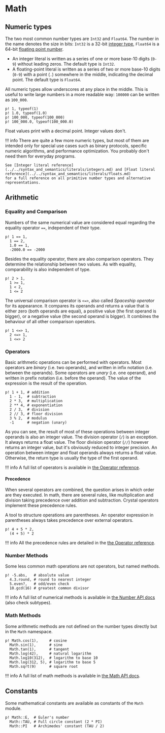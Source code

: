# Math

## Numeric types

The two most common number types are `Int32` and `Float64`. The number in the name denotes the size in bits: `Int32` is a 32-bit [integer type](https://en.wikipedia.org/wiki/Integer_(computer_science)), `Float64` is a 64-bit [floating point number](https://en.wikipedia.org/wiki/Floating-point_arithmetic).

* An integer literal is written as a series of one or more base-10 digits (`0-9`) without leading zeros. The default type is `Int32`.
* A floating-point literal is written as a series of two or more base-10 digits (`0-9`) with a point (`.`) somewhere in the middle,
  indicating the decimal point. The default type is `Float64`.

All numeric types allow underscores at any place in the middle. This is useful to write large numbers in a more readable way: `100000` can be written as `100_000`.

```crystal-play
p! 1, typeof(1)
p! 1.0, typeof(1.0)
p! 100_000, typeof(100_000)
p! 100_000.0, typeof(100_000.0)
```

Float values print with a decimal point. Integer values don't.

!!! info
    There are quite a few more numeric types, but most of them are intended only for special use cases such as binary protocols,
    specific numeric algorithms, and performance optimization. You probably don't need them for everyday programs.

    See [Integer literal reference](../../syntax_and_semantics/literals/integers.md) and [Float literal reference](../../syntax_and_semantics/literals/floats.md)
    for a full reference on all primitive number types and alternative representations.

## Arithmetic

### Equality and Comparison

Numbers of the same numerical value are considered equal regarding the equality operator `==`, independent of their type.

```crystal-play
p! 1 == 1,
  1 == 2,
  1.0 == 1,
  -2000.0 == -2000
```

Besides the equality operator, there are also comparison operators. They determine the relationship between two values.
As with equality, comparability is also independent of type.

```crystal-play
p! 2 > 1,
  1 >= 1,
  1 < 2,
  1 <= 2
```

The universal comparison operator is `<=>`, also called *Spaceship operator* for its appearance. It compares its operands and returns a value that is either zero (both operands are equal),
a positive value (the first operand is bigger), or a negative value (the second operand is bigger). It combines the behaviour of all other comparison operators.

```crystal-play
p! 1 <=> 1,
  2 <=> 1,
  1 <=> 2
```

### Operators

Basic arithmetic operations can be performed with operators. Most operators are *binary* (i.e. two operands), and
written in infix notation (i.e. between the operands). Some operators are *unary* (i.e. one operand), and written in prefix
notation (i.e. before the operand).
The value of the expression is the result of the operation.

```crystal-play
p! 1 + 1, # addition
  1 - 1,  # subtraction
  2 * 3,  # multiplication
  2 ** 4, # exponentiation
  2 / 3,  # division
  2 // 3, # floor division
  3 % 2,  # modulus
  -1      # negation (unary)
```

As you can see, the result of most of these operations between integer operands is also an integer value.
The division operator (`/`) is an exception. It always returns a float value. The floor division operator (`//`) however returns an integer value, but it's obviously reduced to integer precision.
An operation between integer and float operands always returns a float value. Otherwise, the return type is usually the type of the first operand.

!!! info
    A full list of operators is available in [the Operator reference](../../syntax_and_semantics/operators.md#arithmetic-operators).

#### Precedence

When several operators are combined, the question arises in which order are they executed.
In math, there are several rules, like multiplication and division taking precedence over addition and subtraction.
Crystal operators implement these precedence rules.

A tool to structure operations are parentheses. An operator expression in parentheses always takes precedence over external operators.

```crystal-play
p! 4 + 5 * 2,
  (4 + 5) * 2
```

!!! info
    All the precedence rules are detailed in the [the Operator reference](../../syntax_and_semantics/operators.md#operator-precedence).

### Number Methods

Some less common math operations are not operators, but named methods.

```crystal-play
p! -5.abs,   # absolute value
  4.3.round, # round to nearest integer
  5.even?,   # odd/even check
  10.gcd(16) # greatest common divisor
```

!!! info
    A full list of numerical methods is available in [the Number API docs](https://crystal-lang.org/api/Number.html) (also check subtypes).

### Math Methods

Some arithmetic methods are not defined on the number types directly but in the `Math` namespace.

```crystal-play
p! Math.cos(1),     # cosine
  Math.sin(1),      # sine
  Math.tan(1),      # tangent
  Math.log(42),     # natural logarithm
  Math.log10(312),  # logarithm to base 10
  Math.log(312, 5), # logarithm to base 5
  Math.sqrt(9)      # square root
```

!!! info
    A full list of math methods is available in [the Math API docs](https://crystal-lang.org/api/Math.html).

## Constants

Some mathematical constants are available as constants of the `Math` module.

```crystal-play
p! Math::E,  # Euler's number
  Math::TAU, # Full circle constant (2 * PI)
  Math::PI   # Archimedes' constant (TAU / 2)
```
